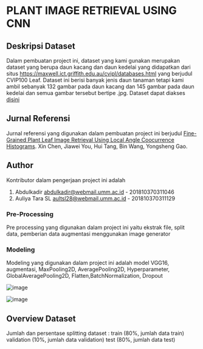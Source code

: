 # PLANT IMAGE RETRIEVAL USING CNN

## Deskripsi Dataset
Dalam pembuatan project ini, dataset yang kami gunakan merupakan dataset yang berupa daun kacang dan daun kedelai yang didapatkan dari situs https://maxwell.ict.griffith.edu.au/cvipl/databases.html yang berjudul CVIP100 Leaf. Dataset ini berisi banyak jenis daun tanaman tetapi kami ambil sebanyak 132 gambar pada daun kacang dan 145 gambar pada daun kedelai dan semua gambar tersebut bertipe .jpg. Dataset dapat diakses [disini](https://drive.google.com/folderview?id=1h1zkhKYxtAMCyqL96c1imNViedBxl80G)

## Jurnal Referensi
Jurnal referensi yang digunakan dalam pembuatan project ini berjudul [Fine-Grained Plant Leaf Image Retrieval Using Local Angle Coocurrence Histograms](http://www.doi.org/10.1109/ICIP42928.2021.9506351). Xin Chen, Jiawei You, Hui Tang, Bin Wang, Yongsheng Gao.

## Author
Kontributor dalam pengerjaan project ini adalah
1. Abdulkadir [abdulkadir@webmail.umm.ac.id](http://www.gmail.com) - 201810370311046
2. Auliya Tara SL [aultsl28@webmail.umm.ac.id](http://www.gmail.com) - 201810370311129

### Pre-Processing
Pre processing yang digunakan dalam project ini yaitu ekstrak file, split data, pemberian data augmentasi menggunakan image generator

### Modeling
Modeling yang digunakan dalam project ini adalah model VGG16, augmentasi, MaxPooling2D, AveragePooling2D, Hyperparameter, GlobalAveragePooling2D, Flatten,BatchNormalization, Dropout

![image](https://user-images.githubusercontent.com/92361807/149971430-e4049265-4224-4fe8-b445-edf6dca97ae2.png)

![image](https://user-images.githubusercontent.com/92361807/149971667-e2643287-a82c-4cdc-98eb-2425588918be.png)

## Overview Dataset
Jumlah dan persentase splitting dataset :
train (80%, jumlah data train)
validation (10%, jumlah data validation)
test (80%, jumlah data test)
